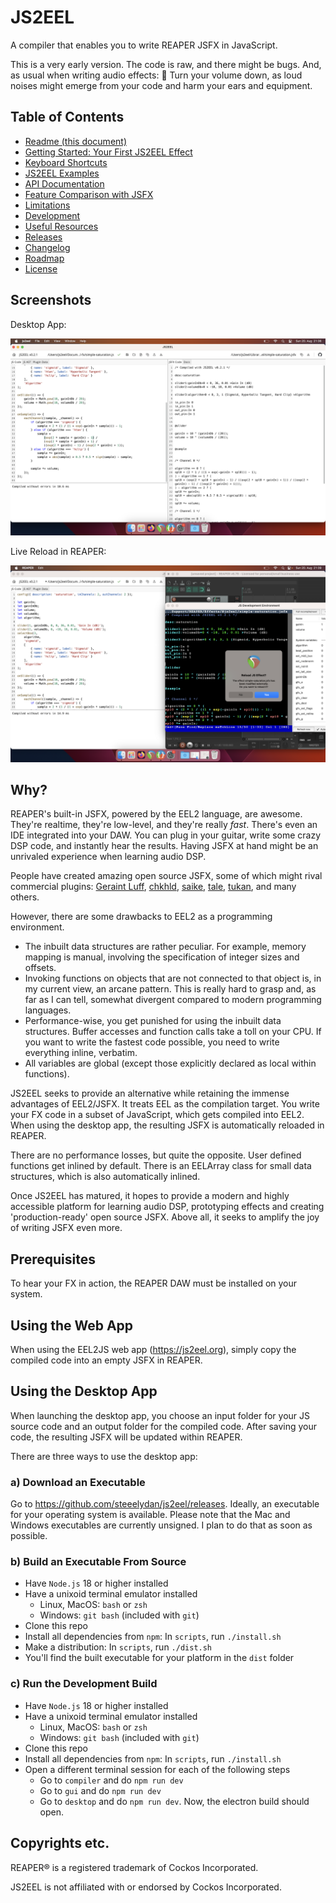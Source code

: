 # JS2EEL

A compiler that enables you to write REAPER JSFX in JavaScript.

This is a very early version. The code is raw, and there might be bugs. And, as usual when writing audio effects: 📢 Turn your volume down, as loud noises might emerge from your code and harm your ears and equipment.

## Table of Contents

-   [Readme (this document)](./README.md)
-   [Getting Started: Your First JS2EEL Effect](./docs/getting-started.md)
-   [Keyboard Shortcuts](./docs/shortcuts.md)
-   [JS2EEL Examples](./examples)
-   [API Documentation](./docs/api-documentation.md)
-   [Feature Comparison with JSFX](./docs/feature-comparison.md)
-   [Limitations](./docs/limitations.md)
-   [Development](./docs/development.md)
-   [Useful Resources](./docs/useful-resources.md)
-   [Releases](https://github.com/steeelydan/js2eel/releases)
-   [Changelog](./docs/changelog.md)
-   [Roadmap](./docs/roadmap.md)
-   [License](./LICENSE)

## Screenshots

Desktop App:

<img src="./media/screenshot_desktop_1.png">

Live Reload in REAPER:

<img src="./media/screenshot_desktop_2.png">

## Why?

REAPER's built-in JSFX, powered by the EEL2 language, are awesome. They're realtime, they're low-level, and they're really _fast_. There's even an IDE integrated into your DAW. You can plug in your guitar, write some crazy DSP code, and instantly hear the results. Having JSFX at hand might be an unrivaled experience when learning audio DSP.

People have created amazing open source JSFX, some of which might rival commercial plugins: [Geraint Luff](https://geraintluff.github.io/jsfx/), [chkhld](https://github.com/chkhld/jsfx), [saike](https://github.com/JoepVanlier/JSFX), [tale](https://www.taletn.com/reaper/mono_synth/), [tukan](https://github.com/TukanStudios/TUKAN_STUDIOS_PLUGINS), and many others.

However, there are some drawbacks to EEL2 as a programming environment.

-   The inbuilt data structures are rather peculiar. For example, memory mapping is manual, involving the specification of integer sizes and offsets.
-   Invoking functions on objects that are not connected to that object is, in my current view, an arcane pattern. This is really hard to grasp and, as far as I can tell, somewhat divergent compared to modern programming languages.
-   Performance-wise, you get punished for using the inbuilt data structures. Buffer accesses and function calls take a toll on your CPU. If you want to write the fastest code possible, you need to write everything inline, verbatim.
-   All variables are global (except those explicitly declared as local within functions).

JS2EEL seeks to provide an alternative while retaining the immense advantages of EEL2/JSFX. It treats EEL as the compilation target. You write your FX code in a subset of JavaScript, which gets compiled into EEL2. When using the desktop app, the resulting JSFX is automatically reloaded in REAPER.

There are no performance losses, but quite the opposite. User defined functions get inlined by default. There is an EELArray class for small data structures, which is also automatically inlined.

Once JS2EEL has matured, it hopes to provide a modern and highly accessible platform for learning audio DSP, prototyping effects and creating 'production-ready' open source JSFX. Above all, it seeks to amplify the joy of writing JSFX even more.

## Prerequisites

To hear your FX in action, the REAPER DAW must be installed on your system.

## Using the Web App

When using the EEL2JS web app (https://js2eel.org), simply copy the compiled code into an empty JSFX in REAPER.

## Using the Desktop App

When launching the desktop app, you choose an input folder for your JS source code and an output folder for the compiled code. After saving your code, the resulting JSFX will be updated within REAPER.

There are three ways to use the desktop app:

### a) Download an Executable

Go to https://github.com/steeelydan/js2eel/releases. Ideally, an executable for your operating system is available. Please note that the Mac and Windows executables are currently unsigned. I plan to do that as soon as possible.

### b) Build an Executable From Source

-   Have `Node.js` 18 or higher installed
-   Have a unixoid terminal emulator installed
    -   Linux, MacOS: `bash` or `zsh`
    -   Windows: `git bash` (included with `git`)
-   Clone this repo
-   Install all dependencies from `npm`: In `scripts`, run `./install.sh`
-   Make a distribution: In `scripts`, run `./dist.sh`
-   You'll find the built executable for your platform in the `dist` folder

### c) Run the Development Build

-   Have `Node.js` 18 or higher installed
-   Have a unixoid terminal emulator installed
    -   Linux, MacOS: `bash` or `zsh`
    -   Windows: `git bash` (included with `git`)
-   Clone this repo
-   Install all dependencies from `npm`: In `scripts`, run `./install.sh`
-   Open a different terminal session for each of the following steps
    -   Go to `compiler` and do `npm run dev`
    -   Go to `gui` and do `npm run dev`
    -   Go to `desktop` and do `npm run dev`. Now, the electron build should open.

## Copyrights etc.

REAPER® is a registered trademark of Cockos Incorporated.

JS2EEL is not affiliated with or endorsed by Cockos Incorporated.
